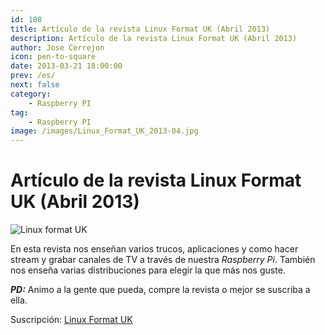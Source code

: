 ```yaml
---
id: 108
title: Artículo de la revista Linux Format UK (Abril 2013)
description: Artículo de la revista Linux Format UK (Abril 2013)
author: Jose Cerrejon
icon: pen-to-square
date: 2013-03-21 18:00:00
prev: /es/
next: false
category:
    - Raspberry PI
tag:
    - Raspberry PI
image: /images/Linux_Format_UK_2013-04.jpg
---
```


# Artículo de la revista Linux Format UK (Abril 2013)

![Linux format UK](/images/Linux_Format_UK_2013-04.jpg)

En esta revista nos enseñan varios trucos, aplicaciones y como hacer stream y grabar canales de TV a través de nuestra _Raspberry Pi_. También nos enseña varias distribuciones para elegir la que más nos guste.

**_PD:_** Animo a la gente que pueda, compre la revista o mejor se suscriba a ella.

Suscripción: [Linux Format UK](https://www.myfavouritemagazines.co.uk/content/lp/linuxformat/)
